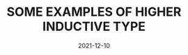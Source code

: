 ---
title: "SOME EXAMPLES OF HIGHER INDUCTIVE TYPE"
collection: publications
permalink: /publication/2021-12-10-higher-inductive-type
date: 2021-12-10
github: 'https://github.com/jayrobwilliams/Peace-Agreement-Strength'
paperurl: 'http://hyleindex.github.io/files/Some_examples_of_higher_inductive_types.pdf'
---